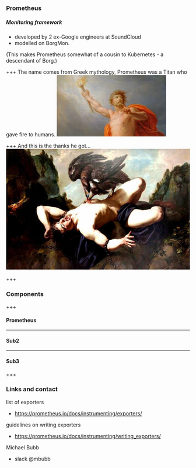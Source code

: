 ### Prometheus

##### Monitoring framework
- developed by 2 ex-Google engineers at SoundCloud
- modelled on BorgMon.

(This makes Prometheus somewhat of a cousin to Kubernetes - a descendant of Borg.)

+++
The name comes from Greek mythology, Prometheus was a Titan who gave fire to humans.
![Fire](promAssets/promFire.jpeg)

+++
And this is the thanks he got...
![Chains](promAssets/prometheusInChains.jpg)

+++
### Components

+++

#### Prometheus

---

#### Sub2

---

#### Sub3

+++

### Links and contact

list of exporters
- https://prometheus.io/docs/instrumenting/exporters/

guidelines on writing exporters
- https://prometheus.io/docs/instrumenting/writing_exporters/

Michael Bubb
- slack \@mbubb
